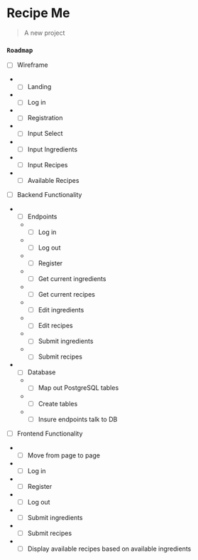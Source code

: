 # Recipe Me

> A new project

### `Roadmap`
* [ ] Wireframe
* * [ ] Landing
* * [ ] Log in
* * [ ] Registration
* * [ ] Input Select
* * [ ] Input Ingredients
* * [ ] Input Recipes
* * [ ] Available Recipes

* [ ] Backend Functionality
* * [ ] Endpoints
  * * [ ] Log in
  * * [ ] Log out
  * * [ ] Register
  * * [ ] Get current ingredients
  * * [ ] Get current recipes
  * * [ ] Edit ingredients
  * * [ ] Edit recipes
  * * [ ] Submit ingredients
  * * [ ] Submit recipes
* * [ ] Database
  * * [ ] Map out PostgreSQL tables
  * * [ ] Create tables
  * * [ ] Insure endpoints talk to DB

* [ ] Frontend Functionality
* * [ ] Move from page to page
* * [ ] Log in
* * [ ] Register
* * [ ] Log out
* * [ ] Submit ingredients
* * [ ] Submit recipes
* * [ ] Display available recipes based on available ingredients
